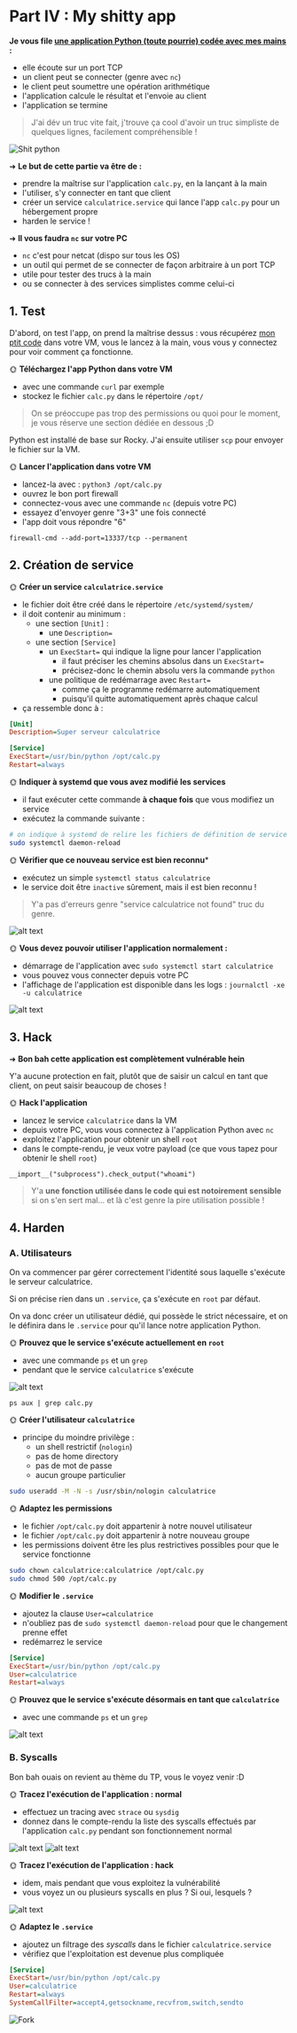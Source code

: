 # Part IV : My shitty app

**Je vous file [une application Python (toute pourrie) codée avec mes mains](./calc.py) :**

- elle écoute sur un port TCP
- un client peut se connecter (genre avec `nc`)
- le client peut soumettre une opération arithmétique
- l'application calcule le résultat et l'envoie au client
- l'application se termine

> J'ai dév un truc vite fait, j'trouve ça cool d'avoir un truc simpliste de quelques lignes, facilement compréhensible !

![Shit python](./img/shit.png)

➜ **Le but de cette partie va être de :**

- prendre la maîtrise sur l'application `calc.py`, en la lançant à la main
- l'utiliser, s'y connecter en tant que client
- créer un service `calculatrice.service` qui lance l'app `calc.py` pour un hébergement propre
- harden le service !

➜ **Il vous faudra `nc` sur votre PC**

- `nc` c'est pour netcat (dispo sur tous les OS)
- un outil qui permet de se connecter de façon arbitraire à un port TCP
- utile pour tester des trucs à la main
- ou se connecter à des services simplistes comme celui-ci

## 1. Test

D'abord, on test l'app, on prend la maîtrise dessus : vous récupérez [mon ptit code](./calc.py) dans votre VM, vous le lancez à la main, vous vous y connectez pour voir comment ça fonctionne.

🌞 **Téléchargez l'app Python dans votre VM**

- avec une commande `curl` par exemple
- stockez le fichier `calc.py` dans le répertoire `/opt/`

> On se préoccupe pas trop des permissions ou quoi pour le moment, je vous réserve une section dédiée en dessous ;D

Python est installé de base sur Rocky. J'ai ensuite utiliser `scp` pour envoyer le fichier sur la VM.

🌞 **Lancer l'application dans votre VM**

- lancez-la avec : `python3 /opt/calc.py`
- ouvrez le bon port firewall
- connectez-vous avec une commande `nc` (depuis votre PC)
- essayez d'envoyer genre "3+3" une fois connecté
- l'app doit vous répondre "6"

```
firewall-cmd --add-port=13337/tcp --permanent
```

## 2. Création de service

🌞 **Créer un service `calculatrice.service`**

- le fichier doit être créé dans le répertoire `/etc/systemd/system/`
- il doit contenir au minimum :
  - une section `[Unit]` :
    - une `Description=`
  - une section `[Service]`
    - un `ExecStart=` qui indique la ligne pour lancer l'application
      - il faut préciser les chemins absolus dans un `ExecStart=`
      - précisez-donc le chemin absolu vers la commande `python`
    - une politique de redémarrage avec `Restart=`
      - comme ça le programme redémarre automatiquement
      - puisqu'il quitte automatiquement après chaque calcul
- ça ressemble donc à :

```ini
[Unit]
Description=Super serveur calculatrice

[Service]
ExecStart=/usr/bin/python /opt/calc.py
Restart=always
```

🌞 **Indiquer à systemd que vous avez modifié les services**

- il faut exécuter cette commande **à chaque fois** que vous modifiez un service
- exécutez la commande suivante :

```bash
# on indique à systemd de relire les fichiers de définition de service
sudo systemctl daemon-reload
```

🌞 **Vérifier que ce nouveau service est bien reconnu***

- exécutez un simple `systemctl status calculatrice`
- le service doit être `inactive` sûrement, mais il est bien reconnu !

> Y'a pas d'erreurs genre "service calculatrice not found" truc du genre.

![alt text](image-1.png)

🌞 **Vous devez pouvoir utiliser l'application normalement :**

- démarrage de l'application avec `sudo systemctl start calculatrice`
- vous pouvez vous connecter depuis votre PC
- l'affichage de l'application est disponible dans les logs : `journalctl -xe -u calculatrice`

![alt text](image-2.png)

## 3. Hack

➜ **Bon bah cette application est complètement vulnérable hein**

Y'a aucune protection en fait, plutôt que de saisir un calcul en tant que client, on peut saisir beaucoup de choses !

🌞 **Hack l'application**

- lancez le service `calculatrice` dans la VM
- depuis votre PC, vous vous connectez à l'application Python avec `nc`
- exploitez l'application pour obtenir un shell `root`
- dans le compte-rendu, je veux votre payload (ce que vous tapez pour obtenir le shell `root`)
```
__import__("subprocess").check_output("whoami")
```

> Y'a **une fonction utilisée dans le code qui est notoirement sensible** si on s'en sert mal... et là c'est genre la pire utilisation possible !

## 4. Harden

### A. Utilisateurs

On va commencer par gérer correctement l'identité sous laquelle s'exécute le serveur calculatrice.

Si on précise rien dans un `.service`, ça s'exécute en `root` par défaut.

On va donc créer un utilisateur dédié, qui possède le strict nécessaire, et on le définira dans le `.service` pour qu'il lance notre application Python.

🌞 **Prouvez que le service s'exécute actuellement en `root`**

- avec une commande `ps` et un `grep`
- pendant que le service `calculatrice` s'exécute

![alt text](image-4.png)

```
ps aux | grep calc.py
```

🌞 **Créer l'utilisateur `calculatrice`**

- principe du moindre privilège :
  - un shell restrictif (`nologin`)
  - pas de home directory
  - pas de mot de passe
  - aucun groupe particulier

```bash
sudo useradd -M -N -s /usr/sbin/nologin calculatrice
```

🌞 **Adaptez les permissions**

- le fichier `/opt/calc.py` doit appartenir à notre nouvel utilisateur
- le fichier `/opt/calc.py` doit appartenir à notre nouveau groupe
- les permissions doivent être les plus restrictives possibles pour que le service fonctionne

```bash
sudo chown calculatrice:calculatrice /opt/calc.py
sudo chmod 500 /opt/calc.py
```

🌞 **Modifier le `.service`**

- ajoutez la clause `User=calculatrice`
- n'oubliez pas de `sudo systemctl daemon-reload` pour que le changement prenne effet
- redémarrez le service

```ini
[Service]
ExecStart=/usr/bin/python /opt/calc.py
User=calculatrice
Restart=always
```

🌞 **Prouvez que le service s'exécute désormais en tant que `calculatrice`**

- avec une commande `ps` et un `grep`

![alt text](image-5.png)

### B. Syscalls

Bon bah ouais on revient au thème du TP, vous le voyez venir :D

🌞 **Tracez l'exécution de l'application : normal**

- effectuez un tracing avec `strace` ou `sysdig`
- donnez dans le compte-rendu la liste des syscalls effectués par l'application `calc.py` pendant son fonctionnement normal

![alt text](image-6.png)
![alt text](image-7.png)

🌞 **Tracez l'exécution de l'application : hack**

- idem, mais pendant que vous exploitez la vulnérabilité
- vous voyez un ou plusieurs syscalls en plus ? Si oui, lesquels ?

![alt text](image-8.png)

🌞 **Adaptez le `.service`**

- ajoutez un filtrage des *syscalls* dans le fichier `calculatrice.service`
- vérifiez que l'exploitation est devenue plus compliquée

```ini
[Service]
ExecStart=/usr/bin/python /opt/calc.py
User=calculatrice
Restart=always
SystemCallFilter=accept4,getsockname,recvfrom,switch,sendto
```

![Fork](./img/fork.png)
